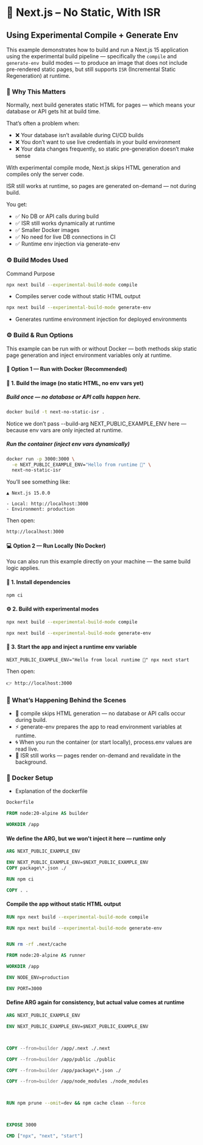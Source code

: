 # 🧱 Next.js – No Static, With ISR

## Using Experimental Compile + Generate Env

This example demonstrates how to build and run a Next.js 15 application using the experimental build pipeline — specifically the `compile` and `generate-env `build modes — to produce an image that does not include pre-rendered static pages, but still supports `ISR` (Incremental Static Regeneration) at runtime.

### 🧠 Why This Matters

Normally, next build generates static HTML for pages — which means your database or API gets hit at build time.

That’s often a problem when:

- ❌ Your database isn’t available during CI/CD builds
- ❌ You don’t want to use live credentials in your build environment
- ❌ Your data changes frequently, so static pre-generation doesn’t make sense

With experimental compile mode, Next.js skips HTML generation and compiles only the server code.

ISR still works at runtime, so pages are generated on-demand — not during build.

You get:

- ✅ No DB or API calls during build
- ✅ ISR still works dynamically at runtime
- ✅ Smaller Docker images
- ✅ No need for live DB connections in CI
- ✅ Runtime env injection via generate-env

### ⚙️ Build Modes Used

Command Purpose

```bash
npx next build --experimental-build-mode compile
```

- Compiles server code without static HTML output

```bash
npx next build --experimental-build-mode generate-env
```

- Generates runtime environment injection for deployed environments

### ⚙️ Build & Run Options

This example can be run with or without Docker — both methods skip static page generation and inject environment variables only at runtime.

#### 🐳 Option 1 — Run with Docker (Recommended)

#### 🧱 1. Build the image (no static HTML, no env vars yet)

##### Build once — no database or API calls happen here.

```bash
docker build -t next-no-static-isr .
```

Notice we don’t pass --build-arg NEXT_PUBLIC_EXAMPLE_ENV here — because env vars are only injected at runtime.

##### Run the container (inject env vars dynamically)

```bash
docker run -p 3000:3000 \
  -e NEXT_PUBLIC_EXAMPLE_ENV="Hello from runtime 🐳" \
  next-no-static-isr
```

You’ll see something like:

```
▲ Next.js 15.0.0

- Local: http://localhost:3000
- Environment: production
```

Then open:

```
http://localhost:3000
```

#### 💻 Option 2 — Run Locally (No Docker)

You can also run this example directly on your machine — the same build logic applies.

#### 🧩 1. Install dependencies

```bash
npm ci
```

#### ⚙️ 2. Build with experimental modes

```bash
npx next build --experimental-build-mode compile
```

```bash
npx next build --experimental-build-mode generate-env
```

#### 🚀 3. Start the app and inject a runtime env variable

```
NEXT_PUBLIC_EXAMPLE_ENV="Hello from local runtime 👋" npx next start
```

Then open:

```
👉 http://localhost:3000
```

### 🧠 What’s Happening Behind the Scenes

- 🧩 compile skips HTML generation — no database or API calls occur during build.
- ⚡️ generate-env prepares the app to read environment variables at runtime.
- 🌀 When you run the container (or start locally), process.env values are read live.
- 🔁 ISR still works — pages render on-demand and revalidate in the background.

### 🐳 Docker Setup

- Explanation of the dockerfile

```dockerfile
Dockerfile

FROM node:20-alpine AS builder

WORKDIR /app
```

#### We define the ARG, but we won't inject it here — runtime only

```dockerfile
ARG NEXT_PUBLIC_EXAMPLE_ENV

ENV NEXT_PUBLIC_EXAMPLE_ENV=$NEXT_PUBLIC_EXAMPLE_ENV
COPY package\*.json ./

RUN npm ci

COPY . .
```

#### Compile the app without static HTML output

```dockerfile
RUN npx next build --experimental-build-mode compile

RUN npx next build --experimental-build-mode generate-env


RUN rm -rf .next/cache

FROM node:20-alpine AS runner

WORKDIR /app

ENV NODE_ENV=production

ENV PORT=3000
```

#### Define ARG again for consistency, but actual value comes at runtime

```dockerfile
ARG NEXT_PUBLIC_EXAMPLE_ENV

ENV NEXT_PUBLIC_EXAMPLE_ENV=$NEXT_PUBLIC_EXAMPLE_ENV



COPY --from=builder /app/.next ./.next

COPY --from=builder /app/public ./public

COPY --from=builder /app/package\*.json ./

COPY --from=builder /app/node_modules ./node_modules



RUN npm prune --omit=dev && npm cache clean --force



EXPOSE 3000

CMD ["npx", "next", "start"]
```
